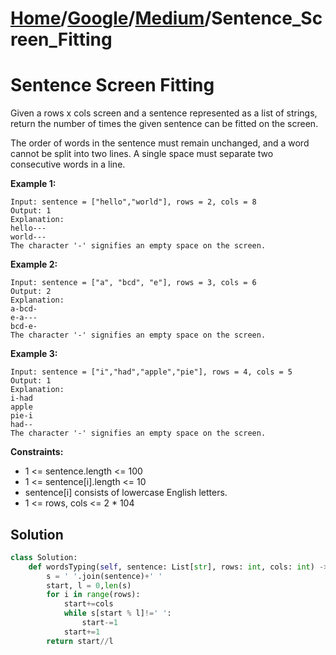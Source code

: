 # [Home](./../..)/[Google](./..)/[Medium](./)/Sentence_Screen_Fitting
<h1>Sentence Screen Fitting</h1>

<p>
Given a rows x cols screen and a sentence represented as a list of strings, return the number of times the given sentence can be fitted on the screen.
</p>
<p>
The order of words in the sentence must remain unchanged, and a word cannot be split into two lines. A single space must separate two consecutive words in a line.
</p>

<b>Example 1:</b>

    Input: sentence = ["hello","world"], rows = 2, cols = 8
    Output: 1
    Explanation:
    hello---
    world---
    The character '-' signifies an empty space on the screen.

<b>Example 2:</b>

    Input: sentence = ["a", "bcd", "e"], rows = 3, cols = 6
    Output: 2
    Explanation:
    a-bcd- 
    e-a---
    bcd-e-
    The character '-' signifies an empty space on the screen.

<b>Example 3:</b>

    Input: sentence = ["i","had","apple","pie"], rows = 4, cols = 5
    Output: 1
    Explanation:
    i-had
    apple
    pie-i
    had--
    The character '-' signifies an empty space on the screen.
    
<b>Constraints:</b>

- 1 <= sentence.length <= 100
- 1 <= sentence[i].length <= 10
- sentence[i] consists of lowercase English letters.
- 1 <= rows, cols <= 2 * 104

<h2>Solution</h2>

```python
class Solution:
    def wordsTyping(self, sentence: List[str], rows: int, cols: int) -> int:
        s = ' '.join(sentence)+' '
        start, l = 0,len(s)
        for i in range(rows):
            start+=cols
            while s[start % l]!=' ':
                start-=1
            start+=1
        return start//l
```
